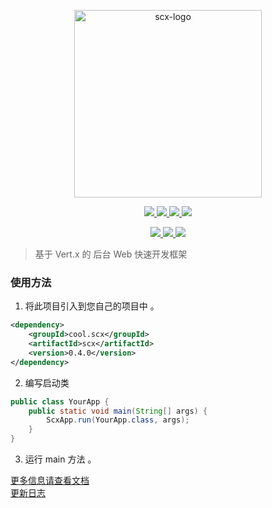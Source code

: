 <p align="center">
    <img src="https://scx.cool/img/scx-logo.svg" width="300px"  alt="scx-logo"/>
</p>
<p align="center">
    <a target="_blank" href="https://github.com/scx567888/scx">
        <img src="https://img.shields.io/badge/version-0.4.0-ff69b4"/>
    </a> 
    <a target="_blank" href="https://github.com/scx567888/scx">
        <img src="https://img.shields.io/github/languages/code-size/scx567888/scx?color=orange"/>
    </a>
    <a target="_blank" href="https://github.com/scx567888/scx/issues">
        <img src="https://img.shields.io/github/issues/scx567888/scx"/>
    </a> 
    <a target="_blank" href="https://github.com/scx567888/scx/blob/master/LICENSE">
        <img src="https://img.shields.io/github/license/scx567888/scx"/>
    </a>
</p>
<p align="center">
   <a target="_blank" href="https://github.com/spring-projects/spring-boot">
        <img src="https://img.shields.io/badge/Vert.x-4.0.2-blue"/>
    </a>
    <a target="_blank" href="https://github.com/apache/poi">
        <img src="https://img.shields.io/badge/Freemarker-2.3.30-blue"/>
    </a>
    <a target="_blank" href="https://github.com/apache/poi">
        <img src="https://img.shields.io/badge/Jackson-2.12.1-blue"/>
    </a>
</p>

> 基于 Vert.x 的 后台 Web 快速开发框架

### 使用方法

1. 将此项目引入到您自己的项目中 。

``` xml
<dependency>
    <groupId>cool.scx</groupId>
    <artifactId>scx</artifactId>
    <version>0.4.0</version>
</dependency>
```

2. 编写启动类

``` java
public class YourApp {
    public static void main(String[] args) {
        ScxApp.run(YourApp.class, args);
    }
}
```

3. 运行 main 方法 。

[更多信息请查看文档](https://github.com/scx567888/scx/wiki) <br/>
[更新日志](https://github.com/scx567888/scx/wiki/CHANGELOG)
